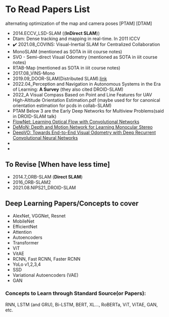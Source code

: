 # To Read Papers List

alternating optimization of the map and camera poses [PTAM] [DTAM]
- 2014.ECCV_LSD-SLAM ((**InDirect SLAM**))
- Dtam: Dense tracking and mapping in real-time. In 2011 ICCV
- :heavy_check_mark: 2021.08_COVINS: Visual-Inertial SLAM for Centralized Collaboration
- MonoSLAM (mentioned as SOTA in iiit course notes)
- SVO - Semi-direct Visual Odometry (mentioned as SOTA in iiit course notes)
- RTAB-Map (mentioned as SOTA in iiit course notes)
- 2017.08_VINS-Mono
- 2019.09_DOOR-SLAM(Distributed SLAM).[link](https://arxiv.org/abs/1909.12198)
- 2022.04_Perception and Navigation in Autonomous Systems in the Era of Learning: **A Survey** (they also cited DROID-SLAM)
- 2022_A Visual Compass Based on Point and Line Features for UAV High-Altitude Orientation Estimation.pdf (maybe used for for canonical orientation estimation for pcds in collab-SLAM)
- PTAM
Below 3 are the Early Deep Networks for Multiview Problems(said in DROID-SLAM talk)
- [FlowNet: Learning Optical Flow with Convolutional Networks](https://arxiv.org/abs/1504.06852)
- [DeMoN: Depth and Motion Network for Learning Monocular Stereo](https://arxiv.org/abs/1612.02401)
- [DeepVO: Towards End-to-End Visual Odometry with Deep Recurrent Convolutional Neural Networks](https://arxiv.org/abs/1709.08429)
- 
- 

## To Revise [When have less time]

- 2014.7_ORB-SLAM (**Direct SLAM**)
- 2016_ORB-SLAM2
- 2021.08.NIPS21_DROID-SLAM


## Deep Learning Papers/Concepts to cover
- AlexNet, VGGNet, Resnet
- MobileNet
- EfficientNet
- Attention
- Autoencoders
- Transformer
- ViT
- VitAE
- RCNN, Fast RCNN, Faster RCNN
- YoLo v1,2,3,4
- SSD
- Variational Autoencoders (VAE)
- GAN




### Concepts to Learn through Standard Source(or Papers): 

RNN, LSTM (and GRU), Bi-LSTM, BERT, XL..., RoBERTa, ViT, ViTAE, GAN, etc.

